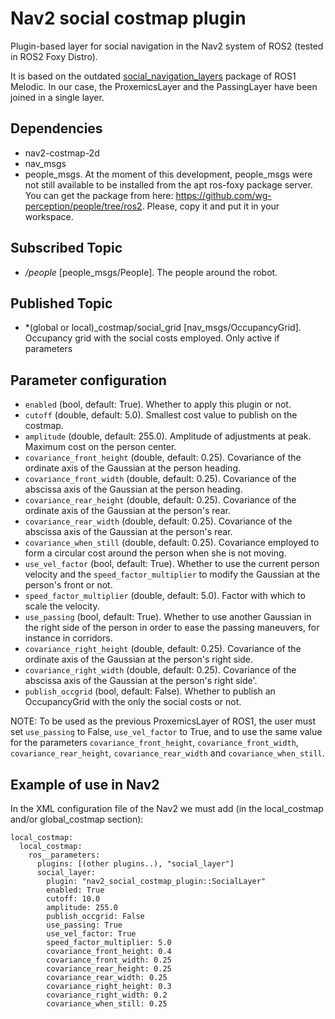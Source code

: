 # Nav2 social costmap plugin

Plugin-based layer for social navigation in the Nav2 system of ROS2 (tested in ROS2 Foxy Distro).

It is based on the outdated [social_navigation_layers](http://wiki.ros.org/social_navigation_layers) package of ROS1 Melodic.
In our case, the ProxemicsLayer and the PassingLayer have been joined in a single layer. 


## Dependencies

- nav2-costmap-2d
- nav_msgs
- people_msgs. At the moment of this development, people_msgs were not still available to be installed from the apt ros-foxy package server. You can get the package from here: https://github.com/wg-perception/people/tree/ros2. Please, copy it and put it in your workspace.


## Subscribed Topic 

- */people* [people_msgs/People]. The people around the robot.

## Published Topic

- *(global or local)_costmap/social_grid [nav_msgs/OccupancyGrid]. Occupancy grid with the social costs employed. Only active if parameters   

## Parameter configuration


  * `enabled` (bool, default: True). Whether to apply this plugin or not.
  * `cutoff` (double, default: 5.0). Smallest cost value to publish on the costmap. 
  * `amplitude` (double, default: 255.0). Amplitude of adjustments at peak. Maximum cost on the person center.
  * `covariance_front_height` (double, default: 0.25). Covariance of the ordinate axis of the Gaussian at the person heading. 
  * `covariance_front_width` (double, default: 0.25). Covariance of the abscissa axis of the Gaussian at the person heading. 
  * `covariance_rear_height` (double, default: 0.25). Covariance of the ordinate axis of the Gaussian at the person's rear. 
  * `covariance_rear_width` (double, default: 0.25). Covariance of the abscissa axis of the Gaussian at the person's rear.
  * `covariance_when_still` (double, default: 0.25). Covariance employed to form a circular cost around the person when she is not moving. 
  * `use_vel_factor` (bool, default: True). Whether to use the current person velocity and the `speed_factor_multiplier` to modify the Gaussian at the person's front or not.  
  * `speed_factor_multiplier` (double, default: 5.0). Factor with which to scale the velocity.
  * `use_passing` (bool, default: True). Whether to use another Gaussian in the right side of the person in order to ease the passing maneuvers, for instance in corridors.
  * `covariance_right_height` (double, default: 0.25). Covariance of the ordinate axis of the Gaussian at the person's right side. 
  * `covariance_right_width` (double, default: 0.25). Covariance of the abscissa axis of the Gaussian at the person's right side'.
  * `publish_occgrid` (bool, default: False). Whether to publish an OccupancyGrid with the only the social costs or not. 

NOTE: To be used as the previous ProxemicsLayer of ROS1, the user must set `use_passing` to False, `use_vel_factor` to True, and to use the same value for the parameters `covariance_front_height`, `covariance_front_width`, `covariance_rear_height`, `covariance_rear_width` and `covariance_when_still`. 

## Example of use in Nav2

In the XML configuration file of the Nav2 we must add (in the local_costmap and/or global_costmap section):

```
local_costmap:
  local_costmap:
    ros__parameters:
      plugins: [(other plugins..), "social_layer"]
      social_layer:
        plugin: "nav2_social_costmap_plugin::SocialLayer"
        enabled: True
        cutoff: 10.0
        amplitude: 255.0
        publish_occgrid: False
        use_passing: True
        use_vel_factor: True
        speed_factor_multiplier: 5.0
        covariance_front_height: 0.4
        covariance_front_width: 0.25
        covariance_rear_height: 0.25
        covariance_rear_width: 0.25
        covariance_right_height: 0.3
        covariance_right_width: 0.2
        covariance_when_still: 0.25
```
